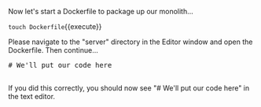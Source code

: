 Now let's start a Dockerfile to package up our monolith...

`touch Dockerfile`{{execute}}

Please navigate to the "server" directory in the Editor window and open the Dockerfile.  Then continue...

<pre class="file" data-filename="Dockerfile" data-target="replace">
# We'll put our code here

</pre>

If you did this correctly, you should now see "# We'll put our code here" in the text editor.